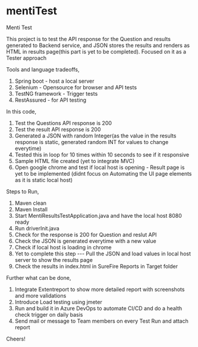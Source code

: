 # mentiTest
Menti Test


This project is to test the API response for the Question and results generated to Backend service, and JSON stores the results and renders as HTML in results page(this part is yet to be completed).
Focused on it as a Tester approach

Tools and language tradeoffs,
1) Spring boot - host a local server
2) Selenium - Opensource for browser and API tests
3) TestNG framework - Trigger tests
4) RestAssured - for API testing

In this code, 
  1) Test the Questions API response is 200
  2) Test the result API response is 200
  3) Generated a JSON with random Integer(as the value in the results response is static, generated random INT for values to change everytime)
  4) Tested this in loop for 10 times within 10 seconds to see if it responsive
  5) Sample HTML file created (yet to integrate MVC)
  6) Open google chrome and test if local host is opening - Result page is yet to be implemented (didnt focus on Automating the UI page elements as it is static local host)
  
 Steps to Run, 
 1) Maven clean
 2) Maven Install
 3) Start MentiResultsTestApplication.java and have the local host 8080 ready
 4) Run driverInit.java
 5) Check for the response is 200 for Question and reslut API
 6) Check the JSON is generated everytime with a new value
 7) Check if local host is loading in chrome
 8) Yet to complete this step --- Pull the JSON and load values in local host server to show the results page 
 9) Check the results in index.html in SureFire Reports in Target folder 


Further what can be done,
1) Integrate Extentreport to show more detailed report with screenshots and more validations
2) Introduce Load testing using jmeter
3) Run and build it in Azure DevOps to automate CI/CD and do a health check trigger on daily basis
4) Send mail or message to Team members on every Test Run and attach report

 Cheers!
 
